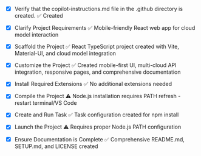 <!-- Use this file to provide workspace-specific custom instructions to Copilot. For more details, visit https://code.visualstudio.com/docs/copilot/copilot-customization#_use-a-githubcopilotinstructionsmd-file -->
- [x] Verify that the copilot-instructions.md file in the .github directory is created. ✅ Created

- [x] Clarify Project Requirements ✅ Mobile-friendly React web app for cloud model interaction

- [x] Scaffold the Project ✅ React TypeScript project created with Vite, Material-UI, and cloud model integration

- [x] Customize the Project ✅ Created mobile-first UI, multi-cloud API integration, responsive pages, and comprehensive documentation

- [x] Install Required Extensions ✅ No additional extensions needed

- [x] Compile the Project ⚠️ Node.js installation requires PATH refresh - restart terminal/VS Code

- [x] Create and Run Task ✅ Task configuration created for npm install

- [x] Launch the Project ⚠️ Requires proper Node.js PATH configuration

- [x] Ensure Documentation is Complete ✅ Comprehensive README.md, SETUP.md, and LICENSE created

